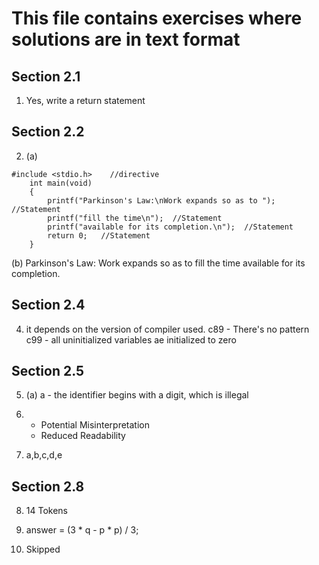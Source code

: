 # This file contains exercises where solutions are in text format 
## Section 2.1
1. Yes, write a return statement
## Section 2.2
2. (a)
```
#include <stdio.h>    //directive
	int main(void)
	{
 		printf("Parkinson's Law:\nWork expands so as to "); //Statement
		printf("fill the time\n");	//Statement
		printf("available for its completion.\n");	//Statement
		return 0;	//Statement
	}
```
  (b) Parkinson's Law:
      Work expands so as to fill the time
      available for its completion.


## Section 2.4
4. it depends on the version of compiler used.
   c89 - There's no pattern
   c99 - all uninitialized variables ae initialized to zero

## Section 2.5
5. (a) 
	a - the identifier begins with a digit, which is illegal

6. 
	- Potential Misinterpretation 
	- Reduced Readability

7. a,b,c,d,e

## Section 2.8
8.
	14 Tokens

9. 
	answer = (3 * q - p * p) / 3;

10. Skipped
